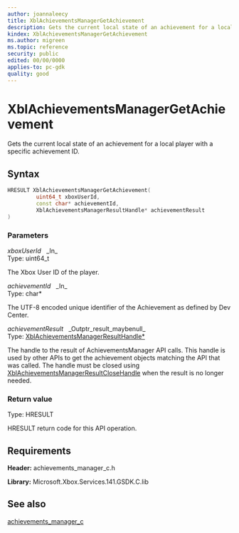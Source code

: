 ```yaml
---
author: joannaleecy
title: XblAchievementsManagerGetAchievement
description: Gets the current local state of an achievement for a local player with a specific achievement ID.
kindex: XblAchievementsManagerGetAchievement
ms.author: migreen
ms.topic: reference
security: public
edited: 00/00/0000
applies-to: pc-gdk
quality: good
---
```


# XblAchievementsManagerGetAchievement  

Gets the current local state of an achievement for a local player with a specific achievement ID.  

## Syntax  
  
```cpp
HRESULT XblAchievementsManagerGetAchievement(  
         uint64_t xboxUserId,  
         const char* achievementId,  
         XblAchievementsManagerResultHandle* achievementResult  
)  
```  
  
### Parameters  
  
*xboxUserId* &nbsp;&nbsp;\_In\_  
Type: uint64_t  
  
The Xbox User ID of the player.  
  
*achievementId* &nbsp;&nbsp;\_In\_  
Type: char*  
  
The UTF-8 encoded unique identifier of the Achievement as defined by Dev Center.  
  
*achievementResult* &nbsp;&nbsp;\_Outptr\_result\_maybenull\_  
Type: [XblAchievementsManagerResultHandle*](../handles/xblachievementsmanagerresulthandle.md)  
  
The handle to the result of AchievementsManager API calls. This handle is used by other APIs to get the achievement objects matching the API that was called. The handle must be closed using [XblAchievementsManagerResultCloseHandle](xblachievementsmanagerresultclosehandle.md) when the result is no longer needed.  
  
  
### Return value  
Type: HRESULT
  
HRESULT return code for this API operation.
  
## Requirements  
  
**Header:** achievements_manager_c.h
  
**Library:** Microsoft.Xbox.Services.141.GSDK.C.lib
  
## See also  
[achievements_manager_c](../achievements_manager_c_members.md)  
  
  